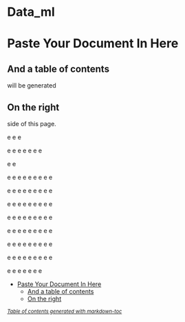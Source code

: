 # Data_ml






# Paste Your Document In Here

## And a table of contents

will be generated

## On the right

side of this page.


e
e
e

e
e
e
e
e
e
e

e
e

e
e
e
e
e
e
e
e
e

e
e
e
e
e
e
e
e
e

e
e
e
e
e
e
e
e
e

e
e
e
e
e
e
e
e
e

e
e
e
e
e
e
e
e
e

e
e
e
e
e
e
e
e
e

e
e
e
e
e
e
e
e
e

e
e
e
e
e
e
e

































- [Paste Your Document In Here](#paste-your-document-in-here)
  * [And a table of contents](#and-a-table-of-contents)
  * [On the right](#on-the-right)

<small><i><a href='http://ecotrust-canada.github.io/markdown-toc/'>Table of contents generated with markdown-toc</a></i></small>








